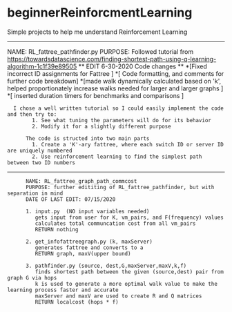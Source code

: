 # beginnerReinforcmentLearning
Simple projects to help me understand Reinforcement Learning

***************************************************************************************************************************************************
NAME: RL_fattree_pathfinder.py
          PURPOSE: Followed tutorial from https://towardsdatascience.com/finding-shortest-path-using-q-learning-algorithm-1c1f39e89505
          ** EDIT 6-30-2020 Code changes **
          *[Fixed incorrect ID assignments for Fattree ]
          *[ Code formatting, and comments for further code breakdown]
          *[made walk dynamically calculated based on 'k', helped proportionately increase walks needed for larger and larger graphs ]
          *[ inserted duration timers for benchmarks and comparisons ]           
      
      I chose a well written tutorial so I could easily implement the code and then try to:
            1. See what tuning the parameters will do for its behavior
            2. Modify it for a slightly different purpose
            
          The code is structed into two main parts
            1. Create a 'K'-ary fattree, where each switch ID or server ID are uniquely numbered
            2. Use reinforcement learning to find the simplest path between two ID numbers
 ***************************************************************************************************************************************************           
          NAME: RL_fattree_graph_path_commcost
          PURPOSE: further edititing of RL_fattree_pathfinder, but with separation in mind
          DATE OF LAST EDIT: 07/15/2020
          
          1. input.py  (NO input variables needed)
             gets input from user for K, vm_pairs, and F(frequency) values
             calculates total communcation cost from all vm_pairs
             RETURN nothing
             
          2. get_infofattreegraph.py (k, maxServer) 
             generates fattree and converts to a 
             RETURN graph, maxV(upper bound)
             
          3. pathfinder.py (source, dest,G,maxServer,maxV,k,f)
             finds shortest path between the given (source,dest) pair from graph G via hops
             k is used to generate a more optimal walk value to make the learning process faster and accurate
             maxServer and maxV are used to create R and Q matrices
             RETURN localcost (hops * f)
              
